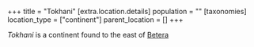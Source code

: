 +++
title = "Tokhani"
[extra.location.details]
population = ""
[taxonomies]
location_type = ["continent"]
parent_location = []
+++

*Tokhani* is a continent found to the east of [Betera](@/locations/betera/index.md)
